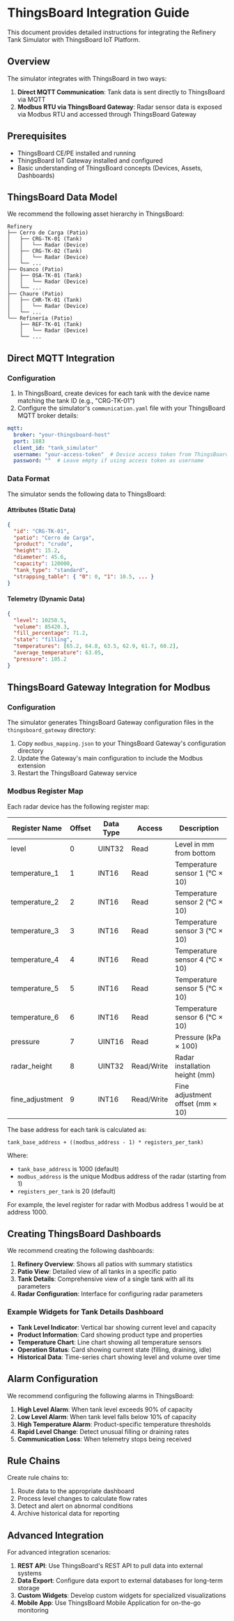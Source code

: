 # ThingsBoard Integration Guide

This document provides detailed instructions for integrating the Refinery Tank Simulator with ThingsBoard IoT Platform.

## Overview

The simulator integrates with ThingsBoard in two ways:

1. **Direct MQTT Communication**: Tank data is sent directly to ThingsBoard via MQTT
2. **Modbus RTU via ThingsBoard Gateway**: Radar sensor data is exposed via Modbus RTU and accessed through ThingsBoard Gateway

## Prerequisites

- ThingsBoard CE/PE installed and running
- ThingsBoard IoT Gateway installed and configured
- Basic understanding of ThingsBoard concepts (Devices, Assets, Dashboards)

## ThingsBoard Data Model

We recommend the following asset hierarchy in ThingsBoard:

```
Refinery
├── Cerro de Carga (Patio)
│   ├── CRG-TK-01 (Tank)
│   │   └── Radar (Device)
│   ├── CRG-TK-02 (Tank)
│   │   └── Radar (Device)
│   └── ...
├── Osanco (Patio)
│   ├── OSA-TK-01 (Tank)
│   │   └── Radar (Device)
│   └── ...
├── Chaure (Patio)
│   ├── CHR-TK-01 (Tank)
│   │   └── Radar (Device)
│   └── ...
└── Refinería (Patio)
    ├── REF-TK-01 (Tank)
    │   └── Radar (Device)
    └── ...
```

## Direct MQTT Integration

### Configuration

1. In ThingsBoard, create devices for each tank with the device name matching the tank ID (e.g., "CRG-TK-01")
2. Configure the simulator's `communication.yaml` file with your ThingsBoard MQTT broker details:

```yaml
mqtt:
  broker: "your-thingsboard-host"
  port: 1883
  client_id: "tank_simulator"
  username: "your-access-token"  # Device access token from ThingsBoard
  password: ""  # Leave empty if using access token as username
```

### Data Format

The simulator sends the following data to ThingsBoard:

#### Attributes (Static Data)

```json
{
  "id": "CRG-TK-01",
  "patio": "Cerro de Carga",
  "product": "crudo",
  "height": 15.2,
  "diameter": 45.6,
  "capacity": 120000,
  "tank_type": "standard",
  "strapping_table": { "0": 0, "1": 10.5, ... }
}
```

#### Telemetry (Dynamic Data)

```json
{
  "level": 10250.5,
  "volume": 85420.3,
  "fill_percentage": 71.2,
  "state": "filling",
  "temperatures": [65.2, 64.8, 63.5, 62.9, 61.7, 60.2],
  "average_temperature": 63.05,
  "pressure": 105.2
}
```

## ThingsBoard Gateway Integration for Modbus

### Configuration

The simulator generates ThingsBoard Gateway configuration files in the `thingsboard_gateway` directory:

1. Copy `modbus_mapping.json` to your ThingsBoard Gateway's configuration directory
2. Update the Gateway's main configuration to include the Modbus extension
3. Restart the ThingsBoard Gateway service

### Modbus Register Map

Each radar device has the following register map:

| Register Name | Offset | Data Type | Access | Description |
|---------------|--------|-----------|--------|-------------|
| level | 0 | UINT32 | Read | Level in mm from bottom |
| temperature_1 | 1 | INT16 | Read | Temperature sensor 1 (°C × 10) |
| temperature_2 | 2 | INT16 | Read | Temperature sensor 2 (°C × 10) |
| temperature_3 | 3 | INT16 | Read | Temperature sensor 3 (°C × 10) |
| temperature_4 | 4 | INT16 | Read | Temperature sensor 4 (°C × 10) |
| temperature_5 | 5 | INT16 | Read | Temperature sensor 5 (°C × 10) |
| temperature_6 | 6 | INT16 | Read | Temperature sensor 6 (°C × 10) |
| pressure | 7 | UINT16 | Read | Pressure (kPa × 100) |
| radar_height | 8 | UINT32 | Read/Write | Radar installation height (mm) |
| fine_adjustment | 9 | INT16 | Read/Write | Fine adjustment offset (mm × 10) |

The base address for each tank is calculated as:
```
tank_base_address + ((modbus_address - 1) * registers_per_tank)
```

Where:
- `tank_base_address` is 1000 (default)
- `modbus_address` is the unique Modbus address of the radar (starting from 1)
- `registers_per_tank` is 20 (default)

For example, the level register for radar with Modbus address 1 would be at address 1000.

## Creating ThingsBoard Dashboards

We recommend creating the following dashboards:

1. **Refinery Overview**: Shows all patios with summary statistics
2. **Patio View**: Detailed view of all tanks in a specific patio
3. **Tank Details**: Comprehensive view of a single tank with all its parameters
4. **Radar Configuration**: Interface for configuring radar parameters

### Example Widgets for Tank Details Dashboard

- **Tank Level Indicator**: Vertical bar showing current level and capacity
- **Product Information**: Card showing product type and properties
- **Temperature Chart**: Line chart showing all temperature sensors
- **Operation Status**: Card showing current state (filling, draining, idle)
- **Historical Data**: Time-series chart showing level and volume over time

## Alarm Configuration

We recommend configuring the following alarms in ThingsBoard:

1. **High Level Alarm**: When tank level exceeds 90% of capacity
2. **Low Level Alarm**: When tank level falls below 10% of capacity
3. **High Temperature Alarm**: Product-specific temperature thresholds
4. **Rapid Level Change**: Detect unusual filling or draining rates
5. **Communication Loss**: When telemetry stops being received

## Rule Chains

Create rule chains to:

1. Route data to the appropriate dashboard
2. Process level changes to calculate flow rates
3. Detect and alert on abnormal conditions
4. Archive historical data for reporting

## Advanced Integration

For advanced integration scenarios:

1. **REST API**: Use ThingsBoard's REST API to pull data into external systems
2. **Data Export**: Configure data export to external databases for long-term storage
3. **Custom Widgets**: Develop custom widgets for specialized visualizations
4. **Mobile App**: Use ThingsBoard Mobile Application for on-the-go monitoring
